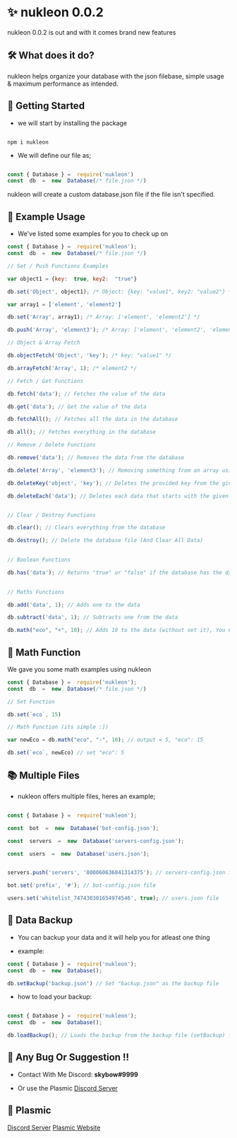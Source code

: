 # **✨ nukleon 0.0.2**
nukleon 0.0.2 is out and with it comes brand new features


## **🛠 What does it do?**
nukleon helps organize your database with the json filebase, simple usage & maximum performance as intended.


## 🔌 Getting Started

* we will start by installing the package
```

npm i nukleon

```
- We will define our file as;

```javascript

const { Database } =  require('nukleon')
const  db  =  new  Database(/* file.json */)

```
nukleon will create a custom database.json file if the file isn't specified.

## 🔋 Example Usage

- We've listed some examples for you to check up on

```javascript
const { Database } =  require('nukleon');
const  db  =  new  Database(/* file.json */)

// Set / Push Functions Examples

var object1 = {key:  true, key2:  "true"}

db.set('Object', object1); /* Object: {key: "value1", key2: "value2"} */

var array1 = ['element', 'element2']

db.set('Array', array1); /* Array: ['element', 'element2'] */

db.push('Array', 'element3'); /* Array: ['element', 'element2', 'element3'] */

// Object & Array Fetch

db.objectFetch('Object', 'key'); /* key: "value1" */

db.arrayFetch('Array', 1); /* element2 */

// Fetch / Get Functions

db.fetch('data'); // Fetches the value of the data

db.get('data'); // Get the value of the data

db.fetchAll(); // Fetches all the data in the database

db.all(); // Fetches everything in the database

// Remove / Delete Functions

db.remove('data'); // Removes the data from the database

db.delete('Array', 'element3'); // Removing something from an array using value/index

db.deleteKey('object', 'key'); // Deletes the provided key from the given object

db.deleteEach('data'); // Deletes each data that starts with the given parameter


// Clear / Destroy Functions

db.clear(); // Clears everything from the database

db.destroy(); // Delete the database file (And Clear All Data)

  
// Boolean Functions

db.has('data'); // Returns "true" or "false" if the database has the data or not.

 
// Maths Functions

db.add('data', 1); // Adds one to the data

db.subtract('data', 1); // Subtracts one from the data

db.math("eco", "+", 10); // Adds 10 to the data (without set it), You Can Use [+,-,*,/]

```

## 💯 Math Function

We gave you some math examples using nukleon
```javascript
const { Database } =  require('nukleon');
const  db  =  new  Database(/* file.json */)

// Set Function

db.set(`eco`, 15)

// Math Function (its simple :])

var newEco = db.math("eco", "-", 10); // output = 5, "eco": 15

db.set(`eco`, newEco) // set "eco": 5
```

## 📚 Multiple Files

- nukleon offers multiple files, heres an example;
```javascript

const { Database } =  require('nukleon');

const  bot  =  new  Database('bot-config.json');

const  servers  =  new  Database('servers-config.json');

const  users  =  new  Database('users.json');


servers.push('servers', '800060636041314375'); // servers-config.json file

bot.set('prefix', '#'); // bot-config.json file

users.set('whitelist_747430301654974546', true); // users.json file
```


## 🥶 Data Backup

- You can backup your data and it will help you for atleast one thing

- example:

```javascript
const { Database } =  require('nukleon');
const  db  =  new  Database();

db.setBackup('backup.json') // Set "backup.json" as the backup file
```
- how to load your backup:

```javascript

const { Database } =  require('nukleon');
const  db  =  new  Database();

db.loadBackup(); // Loads the backup from the backup file (setBackup) function

```
## 💖 Any Bug Or Suggestion !!

- Contact With Me Discord: **skybow#9999**

- Or use the Plasmic [Discord Server](https://discord.gg/javascript)


## 💌 Plasmic

[Discord Server](https://discord.gg/javascript)
[Plasmic Website](https://plasmic.team)